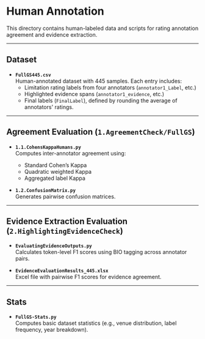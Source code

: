 # Human Annotation

This directory contains human-labeled data and scripts for rating annotation agreement and evidence extraction.

---

## Dataset

- **`FullGS445.csv`**  
  Human-annotated dataset with 445 samples. Each entry includes:
  - Limitation rating labels from four annotators (`annotator1_Label`, etc.)
  - Highlighted evidence spans (`annotator1_evidence`, etc.)
  - Final labels (`FinalLabel`), defined by rounding the average of annotators' ratings.

---

## Agreement Evaluation (`1.AgreementCheck/FullGS`)

- **`1.1.CohensKappaHumans.py`**  
  Computes inter-annotator agreement using:
  - Standard Cohen’s Kappa
  - Quadratic weighted Kappa
  - Aggregated label Kappa

- **`1.2.ConfusionMatrix.py`**  
  Generates pairwise confusion matrices.
---

## Evidence Extraction Evaluation (`2.HighlightingEvidenceCheck`)

- **`EvaluatingEvidenceOutputs.py`**  
  Calculates token-level F1 scores using BIO tagging across annotator pairs.

- **`EvidenceEvaluationResults_445.xlsx`**  
  Excel file with pairwise F1 scores for evidence agreement.

---

## Stats

- **`FullGS-Stats.py`**  
  Computes basic dataset statistics (e.g., venue distribution, label frequency, year breakdown).
